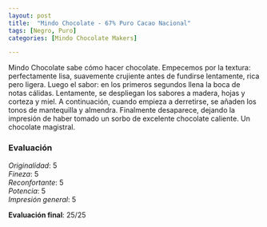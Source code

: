 ```yaml
---
layout: post
title:  "Mindo Chocolate - 67% Puro Cacao Nacional"
tags: [Negro, Puro] 
categories: [Mindo Chocolate Makers]

---
```


Mindo Chocolate sabe cómo hacer chocolate. Empecemos por la textura: perfectamente lisa, suavemente crujiente antes de fundirse lentamente, rica pero ligera. Luego el sabor: en los primeros segundos llena la boca de notas cálidas. Lentamente, se despliegan los sabores a madera, hojas y corteza y miel. A continuación, cuando empieza a derretirse, se añaden los tonos de mantequilla y almendra. Finalmente desaparece, dejando la impresión de haber tomado un sorbo de excelente chocolate caliente.
Un chocolate magistral.

### Evaluación

_Originalidad_: 5  
_Fineza_: 5  
_Reconfortante_: 5  
_Potencia_: 5  
_Impresión general_: 5

**Evaluación final**: 25/25